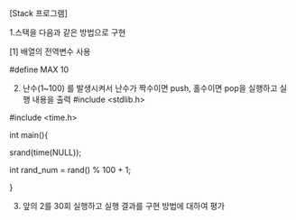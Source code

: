 [Stack 프로그램]

1.스택을 다음과 같은 방법으로 구현

[1] 배열의 전역변수 사용

#define MAX 10


2. 난수(1~100) 를 발생시켜서 난수가 짝수이면 push, 홀수이면 pop을 실행하고 실행 내용을 출력
#include <stdlib.h>

#include <time.h>


int main(){

  srand(time(NULL));
  
  int rand_num = rand() % 100 + 1;
  
} 


3. 앞의 2를 30회 실행하고 실행 결과를 구현 방법에 대하여 평가
